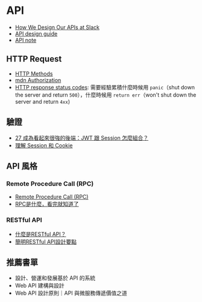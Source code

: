 # API

- [How We Design Our APIs at Slack](https://slack.engineering/how-we-design-our-apis-at-slack/)
- [API design guide](https://cloud.google.com/apis/design)
- [API note](https://x.com/nikkisiapno/status/1797882928648925515?s=46&t=FIpRVfpSS4pqRodQSt6utQ)

## HTTP Request

- [HTTP Methods](https://www.contrive.mobi/aviorapi/HTTPMETHODS.html)
- [mdn Authorization](https://developer.mozilla.org/en-US/docs/Web/HTTP/Headers/Authorization)
- [HTTP response status codes](https://developer.mozilla.org/en-US/docs/Web/HTTP/Status): 需要經驗累積什麼時候用 `panic`（shut down the server and return `500`），什麼時候用 `return err`（won't shut down the server and return `4xx`)

## 驗證
- [27 成為看起來很強的後端：JWT 跟 Session 怎麼組合？](https://www.youtube.com/watch?v=GxhPQl2guXM&ab_channel=Web%E5%AF%A6%E9%A9%97%E5%AE%A4)
- [理解 Session 和 Cookie](https://www.youtube.com/watch?v=lNQAl71Abqc&ab_channel=%E4%BB%A3%E7%A0%81%E7%9C%9F%E9%A6%99)

## API 風格

### Remote Procedure Call (RPC)

- [Remote Procedure Call (RPC)](https://www.techtarget.com/searchapparchitecture/definition/Remote-Procedure-Call-RPC)
- [RPC是什麼，看完就知道了](https://zhuanlan.zhihu.com/p/187560185)

### RESTful API

- [什麼是RESTful API？](https://aws.amazon.com/tw/what-is/restful-api/)
- [簡明RESTful API設計要點](https://tw.twincl.com/programming/*641y)

## 推薦書單
- 設計、營運和發展基於 API 的系統
- Web API 建構與設計
- Web API 設計原則｜API 與微服務傳遞價值之道